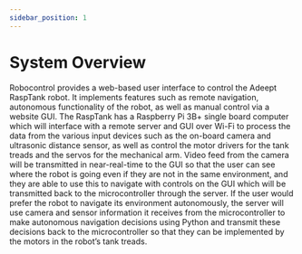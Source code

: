 ```yaml
---
sidebar_position: 1
---
```


# System Overview
Robocontrol provides a web-based user interface to control the Adeept RaspTank robot. It  implements features such as remote navigation, autonomous functionality of the robot, as well as manual control via a website GUI. The RaspTank has a Raspberry Pi 3B+ single board computer which will interface with a remote server and GUI over Wi-Fi to process the data from the various input devices such as the on-board camera and ultrasonic distance sensor, as well as control the motor drivers for the tank treads and the servos for the mechanical arm. Video feed from the camera will be transmitted in near-real-time to the GUI so that the user can see where the robot is going even if they are not in the same environment, and they are able to use this to navigate with controls on the GUI which will be transmitted back to the microcontroller through the server. If the user would prefer the robot to navigate its environment autonomously, the server will use camera and sensor information it receives from the microcontroller to make autonomous navigation decisions using Python and transmit these decisions back to the microcontroller so that they can be implemented by the motors in the robot’s tank treads.